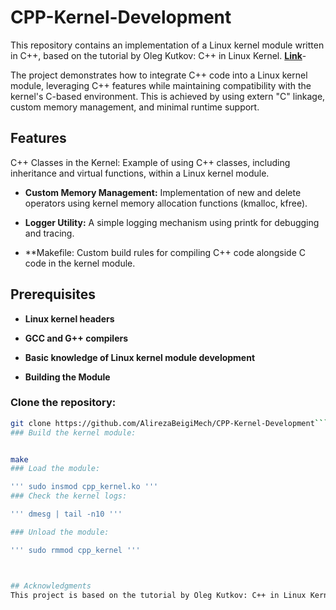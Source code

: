 # CPP-Kernel-Development

This repository contains an implementation of a Linux kernel module written in C++, based on the tutorial by Oleg Kutkov: C++ in Linux Kernel. **[Link](https://olegkutkov.me/2019/11/10/cpp-in-linux-kernel/)**-

The project demonstrates how to integrate C++ code into a Linux kernel module, leveraging C++ features while maintaining compatibility with the kernel's C-based environment. This is achieved by using extern "C" linkage, custom memory management, and minimal runtime support.

## Features
C++ Classes in the Kernel: Example of using C++ classes, including inheritance and virtual functions, within a Linux kernel module.

* **Custom Memory Management:** Implementation of new and delete operators using kernel memory allocation functions (kmalloc, kfree).

* **Logger Utility:** A simple logging mechanism using printk for debugging and tracing.

* **Makefile: Custom build rules for compiling C++ code alongside C code in the kernel module.

## Prerequisites
* **Linux kernel headers**

* **GCC and G++ compilers**

* **Basic knowledge of Linux kernel module development**

* **Building the Module**


### Clone the repository:
```bash
git clone https://github.com/AlirezaBeigiMech/CPP-Kernel-Development```
### Build the kernel module:


make
### Load the module:

''' sudo insmod cpp_kernel.ko '''
### Check the kernel logs:

''' dmesg | tail -n10 '''

### Unload the module:

''' sudo rmmod cpp_kernel '''



## Acknowledgments
This project is based on the tutorial by Oleg Kutkov: C++ in Linux Kernel. Special thanks to Oleg for his insightful article and inspiration.
